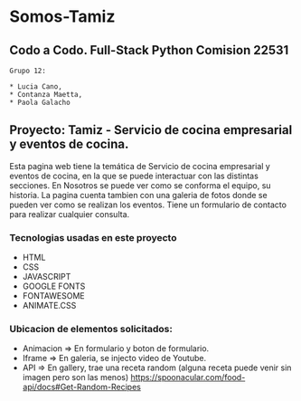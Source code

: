 # Somos-Tamiz 

## Codo a Codo. Full-Stack Python Comision 22531

```
Grupo 12:

* Lucia Cano,
* Contanza Maetta,
* Paola Galacho
```

## Proyecto: Tamiz - Servicio de cocina empresarial y eventos de cocina.

Esta pagina web tiene la temática de Servicio de cocina empresarial y eventos de cocina, en la que se puede interactuar con las distintas secciones. En Nosotros se puede ver como se conforma el equipo, su historia. La pagina cuenta tambien con una galeria de fotos donde se pueden ver como se realizan los eventos. Tiene un formulario de contacto para realizar cualquier consulta.

### Tecnologias usadas en este proyecto

* HTML
* CSS
* JAVASCRIPT
* GOOGLE FONTS
* FONTAWESOME
* ANIMATE.CSS

### Ubicacion de elementos solicitados:

* Animacion => En formulario y boton de formulario.
* Iframe => En galeria, se injecto video de Youtube.
* API => En gallery, trae una receta random (alguna receta puede venir sin imagen pero son las menos)
         https://spoonacular.com/food-api/docs#Get-Random-Recipes
       
       
